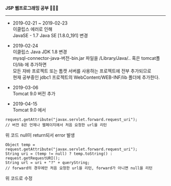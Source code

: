 **JSP 웹프로그래밍 공부 👩🏻‍💻**

----  

- 2019-02-21 ~ 2019-02-23   
이클립스 에러로 인해   
JavaSE - 1.7 Java SE [1.8.0_191] 변경   


- 2019-02-24  
이클립스 Java JDK 1.8 변경  
mysql-connector-java-버전-bin.jar 파일을 /Library/Java/.. 혹은 tomcat폴더/lib 에 추가하면    
모든 자바 프로젝트 또는 톰캣 서버를 사용하는 프로젝트에 전부 추가되므로     
현재 공부중인 jdbc1 프로젝트의 WebContent/WEB-INF/lib 폴더에 추가한다.  


- 2019-03-06   
Tomcat 9.0 버전 추가  


- 2019-04-15      
Tomcat 9.0 에서    
```
request.getAttribute("javax.servlet.forward.request_uri");
// 버전 8은 언제나 웹페이지에서 처음 요청한 url을 리턴
```
위 코드 null이 return되서 error 발생    

```
Object temp = request.getAttribute("javax.servlet.forward.request_uri");
String uri = (temp != null) ? temp.toString() : request.getRequestURI();
String url = uri + "?" + queryString; 
// forward의 경우에만 처음 요청한 url을 리턴, forward가 아니면 null을 리턴
```
위 코드로 수정    

